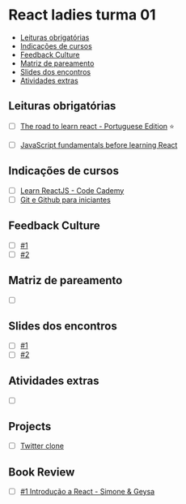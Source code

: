 # React ladies turma 01
- [Leituras obrigatórias](#leituras-obrigatorias)
- [Indicações de cursos](#indicacoes-de-cursos)
- [Feedback Culture](#feedback-culture)
- [Matriz de pareamento](#matriz-de-pareamento)
- [Slides dos encontros](#slides-dos-encontros)
- [Atividades extras](#atividades-extras)

## Leituras obrigatórias
- [ ] [The road to learn react - Portuguese Edition](https://github.com/the-road-to-learn-react/the-road-to-learn-react-portuguese/tree/master/manuscript) :star:
- [ ] [JavaScript fundamentals before learning React](https://www.robinwieruch.de/javascript-fundamentals-react-requirements/)


## Indicações de cursos
- [ ] [Learn ReactJS - Code Cademy](https://www.codecademy.com/learn/react-101)
- [ ] [Git e Github para iniciantes ](https://www.udemy.com/git-e-github-para-iniciantes/)

## Feedback Culture
- [ ] [#1](https://funretro.io/publicboard/XkkIIcPYT2eHI9bd8am5zl5mF1P2/5fa34cc2-8267-47ea-ac8b-e805d6a1f9d2)
- [ ] [#2](#)

## Matriz de pareamento
- [ ] []()

## Slides dos encontros
- [ ] [#1](https://docs.google.com/presentation/d/e/2PACX-1vRaG7Bx-7qkAWo8sUPEU89Vv_sDjRNY7Xv7Dia1tI7xwVuA54vaKz3ispk7G7TXoQvdLVbevmyeLLjd/pub?start=false&loop=false&delayms=3000)
- [ ] [#2]()

## Atividades extras
- [ ] []()

## Projects
- [ ] [Twitter clone](#)

## Book Review
- [ ] [#1 Introdução a React - Simone & Geysa](https://github.com/the-road-to-learn-react/the-road-to-learn-react-portuguese/blob/master/manuscript/chapter1.md)
